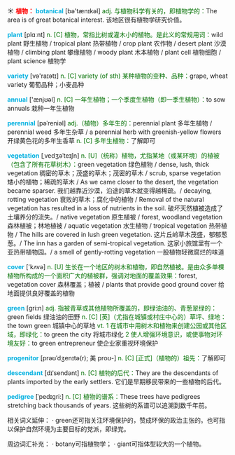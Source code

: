 ☀ <font color="red">**植物：**</font>
<font color="sky blue">**botanical**</font> [bə'tænɪkəl] 
<font color="rgb(227, 108, 9)">adj. 与植物科学有关的，即植物学的：</font>The area is of great botanical interest. 该地区很有植物学研究价值。

<font color="sky blue">**plant**</font> [plɑːnt] 
<font color="rgb(227, 108, 9)">n. [C] 植物，常指比树或灌木小的植物。是此义的常规用词：</font>wild plant 野生植物 / tropical plant 热带植物 / crop plant 农作物 / desert plant 沙漠植物 / climbing plant 攀缘植物 / woody plant 木本植物 / plant cell 植物细胞 / plant science 植物学
           
<font color="sky blue">**variety**</font> [və'raɪətɪ] 
<font color="rgb(227, 108, 9)">n. [C] variety (of sth) 某种植物的变种、品种：</font>grape, wheat variety 葡萄品种；小麦品种

<font color="sky blue">**annual**</font> ['ænjʊəl] 
<font color="rgb(227, 108, 9)">n. [C] 一年生植物；一个季度生植物（即一季生植物）：</font>to sow annuals 栽种一年生植物
           
<font color="sky blue">**perennial**</font> [pəˈreniəl]
<font color="rgb(227, 108, 9)">adj.（植物）多年生的：</font>perennial plant 多年生植物 / perennial weed 多年生杂草 / a perennial herb with greenish-yellow flowers 开绿黄色花的多年生香草 <font color="rgb(227, 108, 9)">n. [C] 多年生植物：</font>了解即可

<font color="sky blue">**vegetation**</font> [ˌvedʒəˈteɪʃn]
<font color="rgb(227, 108, 9)">n. [U]（统称）植物，尤指某地（或某环境）的植被（包含了所有花草树木）：</font>green vegetation 绿色植物 / dense, lush, thick vegetation 稠密的草木；茂盛的草木；茂密的草木 / scrub, sparse vegetation 矮小的植物；稀疏的草木 / As we came closer to the desert, the vegetation became sparser. 我们越靠近沙漠，沿途的草木就变得越稀疏。/ decaying, rotting vegetation 衰败的草木；腐化中的植物 / Removal of the natural vegetation has resulted in a loss of nutrients in the soil. 破坏天然植被造成了土壤养分的流失。/ native vegetation 原生植被 / forest, woodland vegetation 森林植被；林地植被 / aquatic vegetation 水生植物 / tropical vegetation 热带植物 / The hills are covered in lush green vegetation. 这片丘岭草木茂盛，郁郁葱葱。/ The inn has a garden of semi-tropical vegetation. 这家小旅馆里有一个亚热带植物园。/ a smell of gently-rotting vegetation 一股植物轻微腐烂的味道

<font color="sky blue">**cover**</font> ['kʌvə] 
<font color="rgb(227, 108, 9)">n. [U] 生长在一个地区的树木和植物，即自然植被。是由众多单棵植物所构成的一个面积广大的植被群，强调对地面的覆盖效果：</font>forest, vegetation cover 森林覆盖；植被 / plants that provide good ground cover 给地面提供良好覆盖的植物

<font color="sky blue">**green**</font> [ɡri:n] 
<font color="rgb(227, 108, 9)">adj. 指被青草或其他植物所覆盖的，即绿油油的、青葱翠绿的：</font>green fields 绿油油的田野 <font color="rgb(227, 108, 9)">n. [C] [英]（尤指在城镇或村庄中心的）草坪、绿地：</font>the town green 城镇中心的草地 <font color="rgb(227, 108, 9)">vt. 1 在城市中用树木和植物来创建公园或其他区域，即绿化：</font>to green the city 将城市绿化 <font color="rgb(227, 108, 9)">2 使人增强环境意识，或使事物对环境友好：</font>to green entrepreneur 使企业家重视环境保护
           
<font color="sky blue">**progenitor**</font> [prəʊˈdʒenɪtə(r); 美 proʊ-]
<font color="rgb(227, 108, 9)">n. [C] [正式]（植物的）祖先：</font>了解即可                    

<font color="sky blue">**descendant**</font> [dɪˈsendənt]
<font color="rgb(227, 108, 9)">n. [C] 植物的后代：</font>They are the descendants of plants imported by the early settlers. 它们是早期移民带来的一些植物的后代。
           
<font color="sky blue">**pedigree**</font> [ˈpedɪgri:]
<font color="rgb(227, 108, 9)">n. [C] 植物的谱系：</font>These trees have pedigrees stretching back thousands of years. 这些树的系谱可以追溯到数千年前。

相关词义延伸：
· green还可指关注环境保护的，赞成环保的政治主张的。也可指以保护自然环境为主要目标的党派，即绿党。

周边词汇补充：
· botany可指植物学；
· giant可指体型较大的一个植物。

